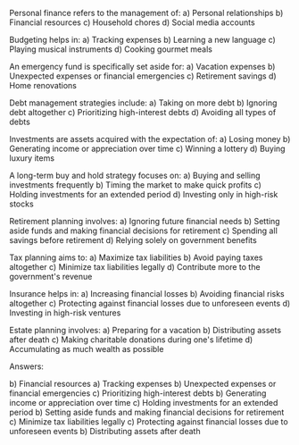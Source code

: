 Personal finance refers to the management of:
a) Personal relationships
b) Financial resources
c) Household chores
d) Social media accounts

Budgeting helps in:
a) Tracking expenses
b) Learning a new language
c) Playing musical instruments
d) Cooking gourmet meals

An emergency fund is specifically set aside for:
a) Vacation expenses
b) Unexpected expenses or financial emergencies
c) Retirement savings
d) Home renovations

Debt management strategies include:
a) Taking on more debt
b) Ignoring debt altogether
c) Prioritizing high-interest debts
d) Avoiding all types of debts

Investments are assets acquired with the expectation of:
a) Losing money
b) Generating income or appreciation over time
c) Winning a lottery
d) Buying luxury items

A long-term buy and hold strategy focuses on:
a) Buying and selling investments frequently
b) Timing the market to make quick profits
c) Holding investments for an extended period
d) Investing only in high-risk stocks

Retirement planning involves:
a) Ignoring future financial needs
b) Setting aside funds and making financial decisions for retirement
c) Spending all savings before retirement
d) Relying solely on government benefits

Tax planning aims to:
a) Maximize tax liabilities
b) Avoid paying taxes altogether
c) Minimize tax liabilities legally
d) Contribute more to the government's revenue

Insurance helps in:
a) Increasing financial losses
b) Avoiding financial risks altogether
c) Protecting against financial losses due to unforeseen events
d) Investing in high-risk ventures

Estate planning involves:
a) Preparing for a vacation
b) Distributing assets after death
c) Making charitable donations during one's lifetime
d) Accumulating as much wealth as possible

Answers:

b) Financial resources
a) Tracking expenses
b) Unexpected expenses or financial emergencies
c) Prioritizing high-interest debts
b) Generating income or appreciation over time
c) Holding investments for an extended period
b) Setting aside funds and making financial decisions for retirement
c) Minimize tax liabilities legally
c) Protecting against financial losses due to unforeseen events
b) Distributing assets after death
